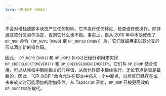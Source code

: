 ```yaml
---
term: OP_NOP (0X61)

---
```

不会对堆栈或脚本状态产生任何影响。它不执行任何移动、检查或修改操作。除非通过软分叉另作决定，否则它什么也不做。事实上，自从 2010 年中本聪修改了 `OP_NOP` 命令（`OP_NOP1` (`0XB0`) 至 `OP_NOP10` (`0XB9`)）后，它们就被用来以软分叉的形式添加新的操作码。

因此， `OP_NOP2` (`0XB1`) 和 `OP_NOP3` (`0XB2`)已经分别用来实现 `OP_CHECKLOCKTIMEVERIFY` 和 `OP_CHECKSEQUENCEVERIFY`。它们与 `OP_DROP` 结合使用，可以从堆栈中删除相关的时序值，从而允许脚本继续执行，无论节点是否是最新的。因此，"OP_NOP "命令允许在脚本中插入一个中断点，以检查已经存在或未来软叉时可能添加的附加条件。从 Tapscript 开始，`OP_NOP` 已被更高效的 `OP_SUCCESS`所取代。